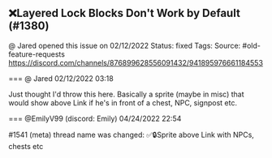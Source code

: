## ❌Layered Lock Blocks Don't Work by Default (#1380)
@ Jared opened this issue on 02/12/2022
Status: fixed
Tags: 
Source: #old-feature-requests https://discord.com/channels/876899628556091432/941895976661184553


=== @ Jared 02/12/2022 03:18

Just thought I'd throw this here. Basically a sprite (maybe in misc) that would show above Link if he's in front of a chest, NPC, signpost etc.

=== @EmilyV99 (discord: Emily) 04/24/2022 22:54

#1541
(meta) thread name was changed: ✅🔒Sprite above Link with NPCs, chests etc

